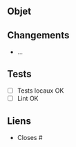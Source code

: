 ## Objet

## Changements
- …

## Tests
- [ ] Tests locaux OK
- [ ] Lint OK

## Liens
- Closes #<issue>
